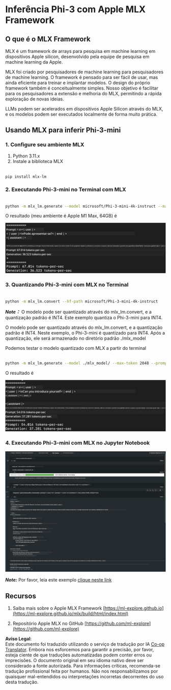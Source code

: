 <!--
CO_OP_TRANSLATOR_METADATA:
{
  "original_hash": "dcb656f3d206fc4968e236deec5d4384",
  "translation_date": "2025-05-09T22:31:09+00:00",
  "source_file": "md/03.FineTuning/03.Inference/MLX_Inference.md",
  "language_code": "pt"
}
-->
# **Inferência Phi-3 com Apple MLX Framework**

## **O que é o MLX Framework**

MLX é um framework de arrays para pesquisa em machine learning em dispositivos Apple silicon, desenvolvido pela equipe de pesquisa em machine learning da Apple.

MLX foi criado por pesquisadores de machine learning para pesquisadores de machine learning. O framework é pensado para ser fácil de usar, mas ainda eficiente para treinar e implantar modelos. O design do próprio framework também é conceitualmente simples. Nosso objetivo é facilitar para os pesquisadores a extensão e melhoria do MLX, permitindo a rápida exploração de novas ideias.

LLMs podem ser acelerados em dispositivos Apple Silicon através do MLX, e os modelos podem ser executados localmente de forma muito prática.

## **Usando MLX para inferir Phi-3-mini**

### **1. Configure seu ambiente MLX**

1. Python 3.11.x  
2. Instale a biblioteca MLX


```bash

pip install mlx-lm

```

### **2. Executando Phi-3-mini no Terminal com MLX**


```bash

python -m mlx_lm.generate --model microsoft/Phi-3-mini-4k-instruct --max-token 2048 --prompt  "<|user|>\nCan you introduce yourself<|end|>\n<|assistant|>"

```

O resultado (meu ambiente é Apple M1 Max, 64GB) é

![Terminal](../../../../../translated_images/01.0d0f100b646a4e4c4f1cd36c1a05727cd27f1e696ed642c06cf6e2c9bbf425a4.pt.png)

### **3. Quantizando Phi-3-mini com MLX no Terminal**


```bash

python -m mlx_lm.convert --hf-path microsoft/Phi-3-mini-4k-instruct

```

***Note：*** O modelo pode ser quantizado através do mlx_lm.convert, e a quantização padrão é INT4. Este exemplo quantiza o Phi-3-mini para INT4.

O modelo pode ser quantizado através do mlx_lm.convert, e a quantização padrão é INT4. Neste exemplo, o Phi-3-mini é quantizado para INT4. Após a quantização, ele será armazenado no diretório padrão ./mlx_model

Podemos testar o modelo quantizado com MLX a partir do terminal


```bash

python -m mlx_lm.generate --model ./mlx_model/ --max-token 2048 --prompt  "<|user|>\nCan you introduce yourself<|end|>\n<|assistant|>"

```

O resultado é

![INT4](../../../../../translated_images/02.04e0be1f18a90a58ad47e0c9d9084ac94d0f1a8c02fa707d04dd2dfc7e9117c6.pt.png)


### **4. Executando Phi-3-mini com MLX no Jupyter Notebook**


![Notebook](../../../../../translated_images/03.0cf0092fe143357656bb5a7bc6427c41d8528d772d38a82d0b2693e2a3eeb16e.pt.png)

***Note:*** Por favor, leia este exemplo [clique neste link](../../../../../code/03.Inference/MLX/MLX_DEMO.ipynb)


## **Recursos**

1. Saiba mais sobre o Apple MLX Framework [https://ml-explore.github.io](https://ml-explore.github.io/mlx/build/html/index.html)

2. Repositório Apple MLX no GitHub [https://github.com/ml-explore](https://github.com/ml-explore)

**Aviso Legal**:  
Este documento foi traduzido utilizando o serviço de tradução por IA [Co-op Translator](https://github.com/Azure/co-op-translator). Embora nos esforcemos para garantir a precisão, por favor, esteja ciente de que traduções automatizadas podem conter erros ou imprecisões. O documento original em seu idioma nativo deve ser considerado a fonte autorizada. Para informações críticas, recomenda-se tradução profissional feita por humanos. Não nos responsabilizamos por quaisquer mal-entendidos ou interpretações incorretas decorrentes do uso desta tradução.